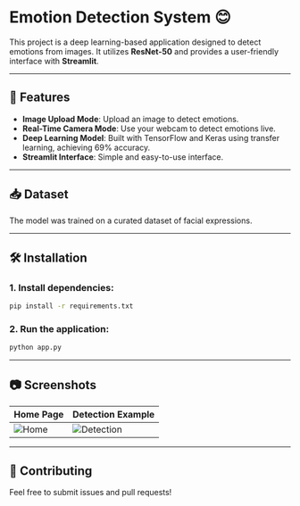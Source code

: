 # Emotion Detection System 😊

This project is a deep learning-based application designed to detect emotions from images. It utilizes **ResNet-50** and provides a user-friendly interface with **Streamlit**.

---

## 🚀 Features

- **Image Upload Mode**: Upload an image to detect emotions.
- **Real-Time Camera Mode**: Use your webcam to detect emotions live.
- **Deep Learning Model**: Built with TensorFlow and Keras using transfer learning, achieving 69% accuracy.
- **Streamlit Interface**: Simple and easy-to-use interface.

---

## 📥 Dataset

The model was trained on a curated dataset of facial expressions.

---

## 🛠 Installation

### 1. Install dependencies:

```bash
pip install -r requirements.txt
```

### 2. Run the application:

```bash
python app.py
```

---

## 📷 Screenshots

| Home Page  | Detection Example |
|------------|------------------|
| ![Home](images\home_page.PNG) | ![Detection](images\detection_page.PNG) |

---

## 🤝 Contributing

Feel free to submit issues and pull requests!